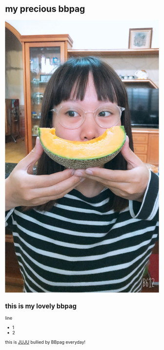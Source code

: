 <!DOCTYPE html> 
<html>
    <meta charset = "UTF-8">
    <head>
        <h1><strong>my precious bbpag</strong></h1>        
    </head>
    <body>
        <img src="https://raw.githubusercontent.com/lulongtw/test/90bfb7a8c5ce024fc072cd2e4a99675f59ac5503/S__27484184.jpg" alt="My test image">
        <h2>this is my lovely bbpag</h2>
        <P>line</P>
        <ul>
            <li>1</li>
            <li>2</li>
        </ul>
        <p></p>
        <p>this is <a href="https://raw.githubusercontent.com/lulongtw/test/90bfb7a8c5ce024fc072cd2e4a99675f59ac5503/S__27484182.jpg">JUJU</a>  bullied by BBpag everyday!</p>
    </body>
</html>
